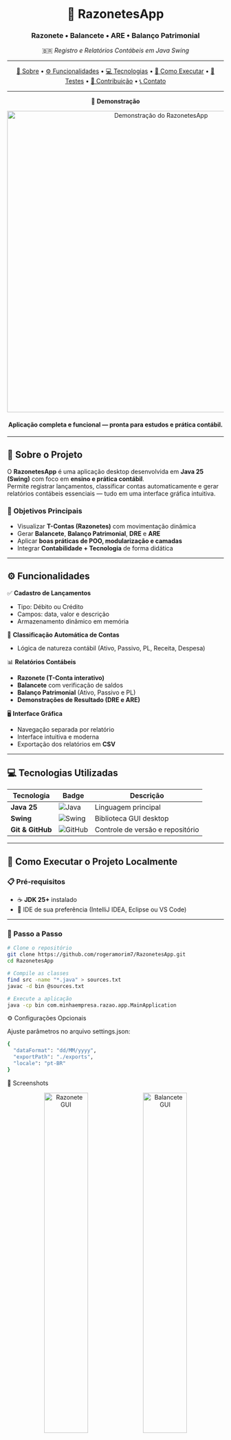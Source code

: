 <div align="center">

# 🧾 **RazonetesApp**
### Razonete • Balancete • ARE • Balanço Patrimonial

🇧🇷 *Registro e Relatórios Contábeis em Java Swing*

---

[📖 Sobre](#-sobre-o-projeto) • 
[⚙️ Funcionalidades](#️-funcionalidades) • 
[💻 Tecnologias](#-tecnologias-utilizadas) • 
[🚀 Como Executar](#️-como-executar-o-projeto-localmente) • 
[🧪 Testes](#-testes) • 
[🤝 Contribuição](#-contribuição) • 
[📞 Contato](#-contato)

---

📱 **Demonstração**
<p align="center">
  <img src=".github/screenshots/razonete.gif" alt="Demonstração do RazonetesApp" width="700">
</p>

<h4 align="center">Aplicação completa e funcional — pronta para estudos e prática contábil.</h4>

---

</div>

## 📖 Sobre o Projeto

O **RazonetesApp** é uma aplicação desktop desenvolvida em **Java 25 (Swing)** com foco em **ensino e prática contábil**.  
Permite registrar lançamentos, classificar contas automaticamente e gerar relatórios contábeis essenciais — tudo em uma interface gráfica intuitiva.

### 🎯 Objetivos Principais
- Visualizar **T-Contas (Razonetes)** com movimentação dinâmica  
- Gerar **Balancete**, **Balanço Patrimonial**, **DRE** e **ARE**  
- Aplicar **boas práticas de POO, modularização e camadas**  
- Integrar **Contabilidade + Tecnologia** de forma didática

---

## ⚙️ Funcionalidades

✅ **Cadastro de Lançamentos**
- Tipo: Débito ou Crédito  
- Campos: data, valor e descrição  
- Armazenamento dinâmico em memória  

🧠 **Classificação Automática de Contas**
- Lógica de natureza contábil (Ativo, Passivo, PL, Receita, Despesa)

📊 **Relatórios Contábeis**
- **Razonete (T-Conta interativo)**  
- **Balancete** com verificação de saldos  
- **Balanço Patrimonial** (Ativo, Passivo e PL)  
- **Demonstrações de Resultado (DRE e ARE)**  

🖥️ **Interface Gráfica**
- Navegação separada por relatório  
- Interface intuitiva e moderna  
- Exportação dos relatórios em **CSV**

---

## 💻 Tecnologias Utilizadas

| Tecnologia | Badge | Descrição |
|-------------|--------|-----------|
| **Java 25** | ![Java](https://img.shields.io/badge/Java-25-orange?style=for-the-badge&logo=oracle&logoColor=white) | Linguagem principal |
| **Swing** | ![Swing](https://img.shields.io/badge/Swing-000000?style=for-the-badge&logo=java&logoColor=white) | Biblioteca GUI desktop |
| **Git & GitHub** | ![GitHub](https://img.shields.io/badge/GitHub-181717?style=for-the-badge&logo=github&logoColor=white) | Controle de versão e repositório |

---

## 🚀️ Como Executar o Projeto Localmente

### 📋 Pré-requisitos
- ☕ **JDK 25+** instalado  
- 🧩 IDE de sua preferência (IntelliJ IDEA, Eclipse ou VS Code)

---

### 🔧 Passo a Passo

```bash
# Clone o repositório
git clone https://github.com/rogeramorim7/RazonetesApp.git
cd RazonetesApp

# Compile as classes
find src -name "*.java" > sources.txt
javac -d bin @sources.txt

# Execute a aplicação
java -cp bin com.minhaempresa.razao.app.MainApplication
```

⚙️ Configurações Opcionais

Ajuste parâmetros no arquivo settings.json:
```bash
{
  "dataFormat": "dd/MM/yyyy",
  "exportPath": "./exports",
  "locale": "pt-BR"
}
```

📸 Screenshots
<div align="center"> <img src=".github/screenshots/razonete.png" alt="Razonete GUI" width="45%"/> <img src=".github/screenshots/balancete.png" alt="Balancete GUI" width="45%"/> </div>

```bash
🧪 Testes

Execute os testes automatizados com JUnit:
```

🤝 Contribuição

Contribuições são sempre bem-vindas 💙
Siga o fluxo padrão:

```bash
# 1️⃣ Faça um Fork
# 2️⃣ Crie uma Branch
git checkout -b feature/nome-da-feature

# 3️⃣ Faça commits
git commit -m "Adiciona nova funcionalidade"

# 4️⃣ Envie para o repositório remoto
git push origin feature/nome-da-feature

# 5️⃣ Abra um Pull Request 🚀
```

📞 Contato
<div align="center"> <a href="https://www.linkedin.com/in/roger-de-amorim-300a14307/" target="_blank"> <img src="https://img.shields.io/badge/LinkedIn-0A66C2?style=for-the-badge&logo=linkedin&logoColor=white" alt="LinkedIn"/> </a> <a href="https://github.com/rogeramorim7" target="_blank"> <img src="https://img.shields.io/badge/GitHub-181717?style=for-the-badge&logo=github&logoColor=white" alt="GitHub"/> </a> </div>

<sub align="center"> Feito com ☕ e dedicação por **rogeramorim7** — unindo **Contabilidade, Lógica e Java Swing** em um projeto completo de aprendizado. </sub>
